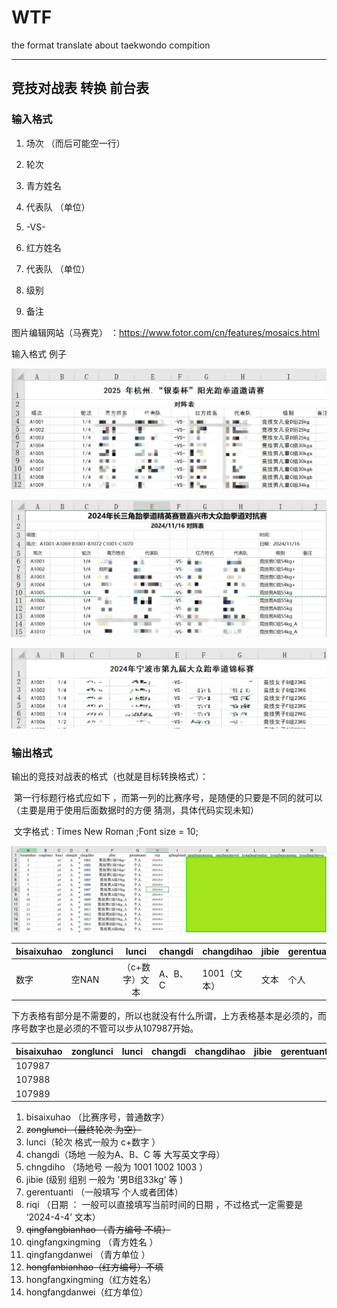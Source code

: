 # WTF
the format translate about  taekwondo compition





-----



## 竞技对战表 转换 前台表

### 输入格式

1. 场次 （而后可能空一行）

2. 轮次

3. 青方姓名

4. 代表队 （单位）

5. -VS-

6. 红方姓名

7. 代表队 （单位）

8. 级别

9. 备注

	

图片编辑网站（马赛克） ：https://www.fotor.com/cn/features/mosaics.html

输入格式 例子

![fight-input1](/markdown-img/fight-input1.png)

![fight-input2](/markdown-img/fight-input2.png)

![fight-input3](/markdown-img/fight-input3.png)





### 输出格式



输出的竞技对战表的格式（也就是目标转换格式）：

​	第一行标题行格式应如下 ，而第一列的比赛序号，是随便的只要是不同的就可以（主要是用于使用后面数据时的方便 猜测，具体代码实现未知）



​	文字格式 : Times New Roman ;Font size = 10;

![fight-output](/markdown-img/fight-output.png)

| bisaixuhao | zonglunci |     lunci      | changdi | changdihao   | jibie | gerentuanti | riqi | qingfangbianhao | qingfangxinming | qingfangdanwei | hongfangbianhao | hongfangxinming | hongfangdanwei |
| ---------- | --------- | :------------: | ------- | ------------ | ----- | ----------- | ---- | --------------- | --------------- | -------------- | --------------- | --------------- | -------------- |
| 数字       | 空NAN     | （c+数字）文本 | A、B、C | 1001（文本） | 文本  | 个人        | 文本 | 空 NAN          | 文本            | 文本           | 空 NAN          | 文本            | 文本           |

下方表格有部分是不需要的，所以也就没有什么所谓，上方表格基本是必须的，而序号数字也是必须的不管可以步从107987开始。

| bisaixuhao | zonglunci | lunci | changdi | changdihao | jibie | gerentuanti | riqi | qingfangbianhao | qingfangxinming | qingfangdanwei | hongfangbianhao | hongfangxinming | hongfangdanwei | bisaizhuangtai | huoshengzhe | huoshengfangshi | qingfangdefen | hongfangdefen | qingfangkoufen | hongfangkoufen | qingfangdefen1 | hongfangdefen1 | qingfangkoufen1 | hongfangkoufen1 | qingfangdefen2 | hongfangdefen2 | qingfangkoufen2 | hongfangkoufen2 | qingfangdefen3 | hongfangdefen3 | qingfangkoufen3 | hongfangkoufen3 | qingfangdefen4 | hongfangdefen4 | qingfangkoufen4 | hongfangkoufen4 | yijian | erjian | sanjian | qingwinnum | hongwinnum |
| ---------- | --------- | ----- | ------- | ---------- | ----- | ----------- | ---- | --------------- | --------------- | -------------- | --------------- | --------------- | -------------- | -------------- | ----------- | --------------- | ------------- | ------------- | -------------- | -------------- | -------------- | -------------- | --------------- | --------------- | -------------- | -------------- | --------------- | --------------- | -------------- | -------------- | --------------- | --------------- | -------------- | -------------- | --------------- | --------------- | ------ | ------ | ------- | ---------- | ---------- |
| 107987     |           |       |         |            |       |             |      |                 |                 |                |                 |                 |                |                |             |                 |               |               |                |                |                |                |                 |                 |                |                |                 |                 |                |                |                 |                 |                |                |                 |                 |        |        |         |            |            |
| 107988     |           |       |         |            |       |             |      |                 |                 |                |                 |                 |                |                |             |                 |               |               |                |                |                |                |                 |                 |                |                |                 |                 |                |                |                 |                 |                |                |                 |                 |        |        |         |            |            |
| 107989     |           |       |         |            |       |             |      |                 |                 |                |                 |                 |                |                |             |                 |               |               |                |                |                |                |                 |                 |                |                |                 |                 |                |                |                 |                 |                |                |                 |                 |        |        |         |            |            |



1. bisaixuhao （比赛序号，普通数字）
2. ~~zonglunci （最终轮次 为空）~~
3. lunci（轮次   格式一般为  c+数字  ）
4. changdi（场地 一般为A、B、C 等 大写英文字母）
5. chngdiho （场地号 一般为 1001 1002 1003 ）
6. jibie (级别 组别 一般为 ’男B组33kg‘ 等 )
7. gerentuanti （一般填写 个人或者团体）
8. riqi （日期 ： 一般可以直接填写当前时间的日期 ，不过格式一定需要是 ‘2024-4-4’ 文本）
9. ~~qingfangbianhao （青方编号 不填）~~
10. qingfangxingming （青方姓名 ）
11. qingfangdanwei （青方单位 ）
12. ~~hongfanbianhao（红方编号）不填~~
13. hongfangxingming（红方姓名）
14. hongfangdanwei（红方单位）















